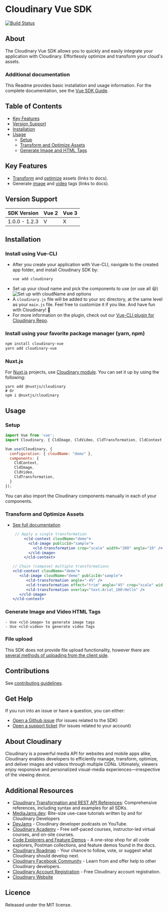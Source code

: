 Cloudinary Vue SDK
=========================
[![Build Status](https://travis-ci.org/cloudinary/cloudinary-vue.svg?branch=master)](https://travis-ci.org/cloudinary/cloudinary-vue)
## About
The Cloudinary Vue SDK allows you to quickly and easily integrate your application with Cloudinary.
Effortlessly optimize and transform your cloud's assets.


### Additional documentation
This Readme provides basic installation and usage information.
For the complete documentation, see the [Vue SDK Guide](https://cloudinary.com/documentation/vue_integration).


## Table of Contents
- [Key Features](#key-features)
- [Version Support](#Version-Support)
- [Installation](#installation)
- [Usage](#usage)
    - [Setup](#Setup)
    - [Transform and Optimize Assets](#Transform-and-Optimize-Assets)
    - [Generate Image and HTML Tags](#Generate-Image-and-Video-HTML-Tags)

## Key Features
- [Transform](https://cloudinary.com/documentation/vue_video_manipulation#video_transformation_examples) and [optimize](https://cloudinary.com/documentation/vue_image_manipulation#image_optimizations) assets (links to docs).
- Generate [image](https://cloudinary.com/documentation/vue_image_manipulation#deliver_and_transform_images) and [video](https://cloudinary.com/documentation/vue_video_manipulation#cldvideo_component) tags (links to docs).


## Version Support
| SDK Version   | Vue 2    | Vue 3  |
|---------------|----------|--------|
| 1.0.0 - 1.2.3 | V        | X      |



## Installation
### Install using Vue-CLI
- After you create your application with Vue-CLI, navigate to the created app folder, and install Cloudinary SDK by:
    ```bash
    vue add cloudinary
    ```
- Set up your cloud name and pick the components to use (or use all 😃)
  ![Set up with cloudName and options](http://bit.ly/2WSKTf0)
- A `cloudinary.js` file will be added to your src directory, at the same level as your `main.js` file. Feel free to customize it if you like. And have fun with Cloudinary! 🤟
- For more information on the plugin, check out our [Vue-CLI plugin for Cloudinary Repo](https://github.com/cloudinary/vue-cli-plugin-cloudinary).

### Install using your favorite package manager (yarn, npm)
```bash
npm install cloudinary-vue
yarn add cloudinary-vue
```
### Nuxt.js
For [Nuxt.js](https://nuxtjs.org) projects, use [Cloudinary module](https://cloudinary.nuxtjs.org/). You can set it up by using the following:
```
yarn add @nuxtjs/cloudinary
# Or
npm i @nuxtjs/cloudinary
```

## Usage 
### Setup
```javascript
import Vue from 'vue';
import Cloudinary, { CldImage, CldVideo, CldTransformation, CldContext } from "cloudinary-vue";

Vue.use(Cloudinary, {
  configuration: { cloudName: "demo" },
  components: {
    CldContext,
    CldImage, 
    CldVideo, 
    CldTransformation,
  }
});
```
You can also import the Cloudinary components manually in each of your components.

### Transform and Optimize Assets 
- [See full documentation](https://cloudinary.com/documentation/vue_image_manipulation)
    
   ```jsx
    // Apply a single transformation
        <cld-context cloudName="demo">
          <cld-image publicId="sample">
            <cld-transformation crop="scale" width="200" angle="10" />
          </cld-image>
        </cld-context>
    ```

    ```jsx
    // Chain (compose) multiple transformations
    <cld-context cloudName="demo">
       <cld-image cloudName="demo" publicId="sample">
          <cld-transformation angle="-45" />
          <cld-transformation effect="trim" angle="45" crop="scale" width="600" />
          <cld-transformation overlay="text:Arial_100:Hello" />
       </cld-image>
  </cld-context>
    ```
### Generate Image and Video HTML Tags
    - Use <cld-image> to generate image tags
    - Use <cld-video> to generate video Tags

### File upload
  This SDK does not provide file upload functionality, however there are [several methods of uploading from the client side](https://cloudinary.com/documentation/vue_image_and_video_upload).


## Contributions
See [contributing guidelines](/CONTRIBUTING.md).


## Get Help
If you run into an issue or have a question, you can either:
- [Open a Github issue](https://github.com/CloudinaryLtd/cloudinary_vue/issues) (for issues related to the SDK)
- [Open a support ticket](https://cloudinary.com/contact) (for issues related to your account)


## About Cloudinary
Cloudinary is a powerful media API for websites and mobile apps alike, Cloudinary enables developers to efficiently manage, transform, optimize, and deliver images and videos through multiple CDNs. Ultimately, viewers enjoy responsive and personalized visual-media experiences—irrespective of the viewing device.


## Additional Resources
- [Cloudinary Transformation and REST API References](https://cloudinary.com/documentation/cloudinary_references): Comprehensive references, including syntax and examples for all SDKs.
- [MediaJams.dev](https://mediajams.dev/): Bite-size use-case tutorials written by and for Cloudinary Developers
- [DevJams](https://www.youtube.com/playlist?list=PL8dVGjLA2oMr09amgERARsZyrOz_sPvqw) - Cloudinary developer podcasts on YouTube.
- [Cloudinary Academy](https://training.cloudinary.com/) - Free self-paced courses, instructor-led virtual courses, and on-site courses.
- [Code Explorers and Feature Demos](https://cloudinary.com/documentation/code_explorers_demos_index) - A one-stop shop for all code explorers, Postman collections, and feature demos found in the docs.
- [Cloudinary Roadmap](https://cloudinary.com/roadmap) - Your chance to follow, vote, or suggest what Cloudinary should develop next.
- [Cloudinary Facebook Community](https://www.facebook.com/groups/CloudinaryCommunity) - Learn from and offer help to other Cloudinary developers.
- [Cloudinary Account Registration](https://cloudinary.com/users/register/free) - Free Cloudinary account registration.
- [Cloudinary Website](https://cloudinary.com)


## Licence
Released under the MIT license.
